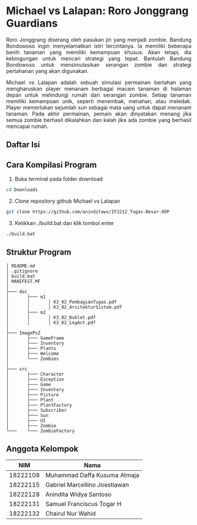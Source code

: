 # Michael vs Lalapan: Roro Jonggrang Guardians
<p align="justify"> Roro Jonggrang diserang oleh pasukan jin yang menjadi zombie. Bandung Bondowoso ingin menyelamatkan istri tercintanya. Ia memiliki beberapa benih tanaman yang memiliki kemampuan khusus. Akan tetapi, dia kebingungan untuk mencari strategi yang tepat. Bantulah Bandung Bondowoso untuk mensimulasikan serangan zombie dan strategi pertahanan yang akan digunakan.
<p align="justify"> Michael vs Lalapan adalah sebuah simulasi permainan bertahan yang mengharuskan player menanam berbagai macam tanaman di halaman depan untuk melindungi rumah dari serangan zombie. Setiap tanaman memiliki kemampuan unik, seperti menembak, menahan, atau meledak. Player memerlukan sejumlah sun sebagai mata uang untuk dapat menanam tanaman. Pada akhir permainan, pemain akan dinyatakan menang jika semua zombie berhasil dikalahkan dan kalah jika ada zombie yang berhasil mencapai rumah.

## Daftar Isi <!-- omit in toc -->


## Cara Kompilasi Program
1.  Buka terminal pada folder download
```sh
cd Downloads
```

2.  Clone repository github Michael vs Lalapan
```sh
git clone https://github.com/aninditaws/IF2212_Tugas-Besar-OOP
```

3. Ketikkan ./build.bat dan klik tombol enter
```sh
./build.bat
```

## Struktur Program
```
│ README.md
│ .gitignore
│ build.bat
│ MANIFEST.MF
│
├─── doc
│       ├─── m1
│       │       │ K3_02_PembagianTugas.pdf
│       │       │ K3_02_ArsitekturSistem.pdf
│       ├─── m2
│       │       │ K3_02_Buklet.pdf
│       │       │ K3_02_LogAct.pdf
│       
├─── ImagePvZ
│       ├─── GameFrame
│       ├─── Inventory
│       ├─── Plants
│       ├─── Welcome
│       └─── Zombies
│       
├─── src
│       ├─── Character
│       ├─── Exception
│       ├─── Game
│       ├─── Inventory
│       ├─── Picture
│       ├─── Plant
│       ├─── PlantFactory
│       ├─── Subscriber
│       ├─── Sun
│       ├─── UI
│       ├─── Zombie
└───    └─── ZombieFactory       
```

## Anggota Kelompok
|NIM            | Nama                    |
|---------------|-------------------------|
| 18222108 | Muhammad Daffa Kusuma Atmaja |
| 18222115 | Gabriel Marcellino Joestiawan|
| 18222128 | Anindita Widya Santoso       |
| 18222131 | Samuel Franciscus Togar H    |
| 18222132 | Chairul Nur Wahid            |